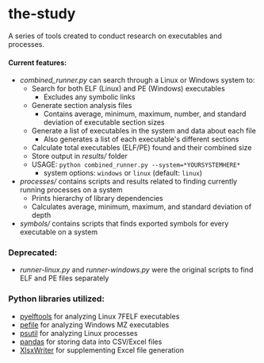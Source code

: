 # the-study
A series of tools created to conduct research on executables and processes.

#### Current features:
- *combined_runner.py* can search through a Linux or Windows system to: 
  - Search for both ELF (Linux) and PE (Windows) executables
    - Excludes any symbolic links
  - Generate section analysis files
    - Contains average, minimum, maximum, number, and standard deviation of executable section sizes
  - Generate a list of executables in the system and data about each file
    - Also generates a list of each executable's different sections
  - Calculate total executables (ELF/PE) found and their combined size
  - Store output in *results/* folder
  - USAGE: `python combined_runner.py --system=*YOURSYSTEMHERE*`
    - system options: `windows` or `linux` (default: `linux`)
- *processes/* contains scripts and results related to finding currently running processes on a system
  - Prints hierarchy of library dependencies
  - Calculates average, minimum, maximum, and standard deviation of depth
- *symbols/* contains scripts that finds exported symbols for every executable on a system

### Deprecated:
- *runner-linux.py* and *runner-windows.py* were the original scripts to find ELF and PE files separately

### Python libraries utilized:
- [pyelftools](https://github.com/eliben/pyelftools) for analyzing Linux 7FELF executables
- [pefile](https://github.com/erocarrera/pefile) for analyzing Windows MZ executables
- [psutil](https://psutil.readthedocs.io/en/latest/) for analyzing Linux processes
- [pandas](https://pandas.pydata.org/) for storing data into CSV/Excel files
- [XlsxWriter](https://xlsxwriter.readthedocs.io/index.html) for supplementing Excel file generation
